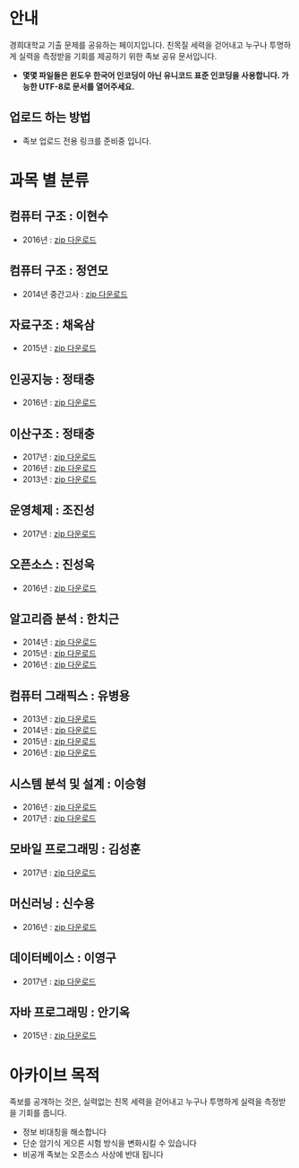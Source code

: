 <!-- TITLE: 경희대학교 족보 아카이브 -->
<!-- SUBTITLE: 경희대학교 족보 공개 프로젝트 안내 페이지 입니다. -->

# 안내
경희대학교 기출 문제를 공유하는 페이지입니다.
친목질 세력을 걷어내고 누구나 투명하게 실력을 측정받을 기회를 제공하기 위한 족보 공유 문서입니다.

* **몇몇 파일들은 윈도우 한국어 인코딩이 아닌 유니코드 표준 인코딩을 사용합니다. 가능한 UTF-8로 문서를 열어주세요.**

## 업로드 하는 방법
* 족보 업로드 전용 링크를 준비중 입니다.
# 과목 별 분류
## 컴퓨터 구조 : 이현수
- 2016년 : [zip 다운로드](/uploads/exam-archive/2016.zip "2016")

## 컴퓨터 구조 : 정연모
- 2014년 중간고사 : [zip 다운로드](/uploads/exam-archive/컴구-정연모-2014.zip "컴구 정연모 2014")

## 자료구조 : 채옥삼
- 2015년 : [zip 다운로드](/uploads/exam-archive/자료구조-채옥삼-2015.zip "자료구조 채옥삼 2015")

## 인공지능 : 정태충
- 2016년 : [zip 다운로드](/uploads/exam-archive/인공지능-정태충-2016.zip "인공지능 정태충 2016")

## 이산구조 : 정태충
- 2017년 : [zip 다운로드](/uploads/exam-archive/이산구조-정태충-2017.zip "이산구조 정태충 2017")
- 2016년 : [zip 다운로드](/uploads/exam-archive/이산구조-정태충-2016.zip "이산구조 정태충 2016")
- 2013년 : [zip 다운로드](/uploads/exam-archive/이산구조-정태충-2013.zip "이산구조 정태충 2013")

## 운영체제 : 조진성
- 2017년 : [zip 다운로드](/uploads/exam-archive/os-joe-2017.zip "Os Joe 2017")

## 오픈소스 : 진성욱
- 2016년 : [zip 다운로드](/uploads/exam-archive/open-jin-2016.zip "Open Jin 2016")

## 알고리즘 분석 : 한치근
- 2014년 : [zip 다운로드](/uploads/exam-archive/algo-han-2014.zip "Algo Han 2014")
- 2015년 : [zip 다운로드](/uploads/exam-archive/algo-han-2015.zip "Algo Han 2015")
- 2016년 : [zip 다운로드](/uploads/exam-archive/algo-han-2016.zip "Algo Han 2016")

## 컴퓨터 그래픽스 : 유병용
- 2013년 : [zip 다운로드](/uploads/exam-archive/cg-yu-2013.zip "Cg Yu 2013")
- 2014년 : [zip 다운로드](/uploads/exam-archive/cg-yu-2014.zip "Cg Yu 2014")
- 2015년 : [zip 다운로드](/uploads/exam-archive/cg-yu-2015.zip "Cg Yu 2015")
- 2016년 : [zip 다운로드](/uploads/exam-archive/cg-yu-2016.zip "Cg Yu 2016")

## 시스템 분석 및 설계 : 이승형
- 2016년 : [zip 다운로드](/uploads/exam-archive/sys-lee-2016.zip "Sys Lee 2016")
- 2017년 : [zip 다운로드](/uploads/exam-archive/sys-lee-2017.zip "Sys Lee 2017")

## 모바일 프로그래밍 : 김성훈
- 2017년 : [zip 다운로드](/uploads/exam-archive/mobilep-kimsung-2017.zip "Mobilep Kimsung 2017")

## 머신러닝 : 신수용
- 2016년 : [zip 다운로드](/uploads/exam-archive/ml-shin-2016.zip "Ml Shin 2016")

## 데이터베이스 : 이영구
- 2017년 : [zip 다운로드](/uploads/exam-archive/db-lee-young-2017.zip "Db Lee Young 2017")

## 자바 프로그래밍 : 안기옥
- 2015년 : [zip 다운로드](/uploads/exam-archive/java-ahn-2015.zip "Java Ahn 2015")

# 아카이브 목적
족보를 공개하는 것은, 실력없는 친목 세력을 걷어내고 누구나 투명하게 실력을 측정받을 기회를 줍니다.

- 정보 비대칭을 해소합니다
- 단순 암기식 게으른 시험 방식을 변화시킬 수 있습니다
- 비공개 족보는 오픈소스 사상에 반대 됩니다
